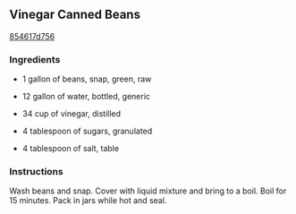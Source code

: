 ## Vinegar Canned Beans

[854617d756](http://www.food.com/recipe/vinegar-canned-beans-405746)

### Ingredients

 - 1 gallon of beans, snap, green, raw

 - 12 gallon of water, bottled, generic

 - 34 cup of vinegar, distilled

 - 4 tablespoon of sugars, granulated

 - 4 tablespoon of salt, table

### Instructions

Wash beans and snap. Cover with liquid mixture and bring to a boil. Boil for 15 minutes. Pack in jars while hot and seal.